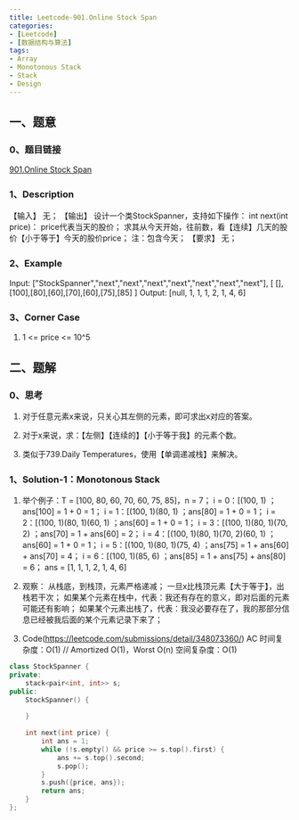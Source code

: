 ```yaml
---
title: Leetcode-901.Online Stock Span
categories: 
- [Leetcode]
- [数据结构与算法]
tags: 
- Array
- Monotonous Stack
- Stack
- Design
---
```


## 一、题意

### 0、题目链接
[901.Online Stock Span](https://leetcode.com/problems/online-stock-span/)

### 1、Description
【输入】
无；
【输出】
设计一个类StockSpanner，支持如下操作：
int next(int price)：
price代表当天的股价；
求其从今天开始，往前数，看【连续】几天的股价【小于等于】今天的股价price；
注：包含今天；
【要求】
无；

### 2、Example
Input: 
["StockSpanner","next","next","next","next","next","next","next"],
[ [],[100],[80],[60],[70],[60],[75],[85] ]
Output: 
[null, 1, 1, 1, 2, 1, 4, 6]

<!-- more -->

### 3、Corner Case
1. 1 <= price <= 10^5 

## 二、题解

### 0、思考
1. 对于任意元素x来说，只关心其左侧的元素，即可求出x对应的答案。

2. 对于x来说，求：【左侧】【连续的】【小于等于我】的元素个数。

3. 类似于739.Daily Temperatures，使用【单调递减栈】来解决。

### 1、Solution-1：Monotonous Stack
1. 举个例子：T = [100, 80, 60, 70, 60, 75, 85]，n = 7；
i = 0：[(100, 1) ；ans[100] = 1 + 0 = 1；
i = 1：[(100, 1)(80, 1) ；ans[80] = 1 + 0 = 1；
i = 2：[(100, 1)(80, 1)(60, 1) ；ans[60] = 1 + 0 = 1；
i = 3：[(100, 1)(80, 1)(70, 2) ；ans[70] = 1 + ans[60] = 2；
i = 4：[(100, 1)(80, 1)(70, 2)(60, 1) ；ans[60] = 1 + 0 = 1；
i = 5：[(100, 1)(80, 1)(75, 4) ；ans[75] = 1 + ans[60] + ans[70] = 4；
i = 6：[(100, 1)(85, 6) ；ans[85] = 1 + ans[75] + ans[80] = 6；
ans = [1, 1, 1, 2, 1, 4, 6]

2. 观察：
从栈底，到栈顶，元素严格递减；
一旦x比栈顶元素【大于等于】，出栈若干次；
如果某个元素在栈中，代表：我还有存在的意义，即对后面的元素可能还有影响；
如果某个元素出栈了，代表：我没必要存在了，我的那部分信息已经被我后面的某个元素记录下来了；

6. Code(https://leetcode.com/submissions/detail/348073360/)
AC
时间复杂度：O(1) // Amortized O(1)，Worst O(n)
空间复杂度：O(1)
```C++
class StockSpanner {
private:
    stack<pair<int, int>> s;
public:
    StockSpanner() {
        
    }
    
    int next(int price) {
        int ans = 1;
        while (!s.empty() && price >= s.top().first) {
            ans += s.top().second;
            s.pop();
        }
        s.push({price, ans});
        return ans;
    }
};
```